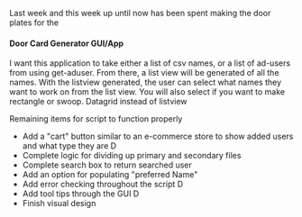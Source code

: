 
Last week and this week up until now has been spent making the door plates for the 

#### Door Card Generator GUI/App
I want this application to take either a list of csv names, or a list of ad-users from using get-aduser. From there, a list view will be generated of all the names. With the listview generated, the user can select what names they want to work on from the list view. You will also select if you want to make rectangle or swoop. Datagrid instead of listview

Remaining items for script to function properly
- Add a "cart" button similar to an e-commerce store to show added users and what type they are D
- Complete logic for dividing up primary and secondary files
- Complete search box to return searched user
- Add an option for populating "preferred Name"
- Add error checking throughout the script D
- Add tool tips through the GUI D
- Finish visual design


